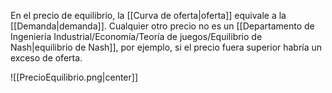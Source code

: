 
En el precio de equilibrio, la [[Curva de oferta|oferta]] equivale a la [[Demanda|demanda]]. Cualquier otro precio no es un [[Departamento de Ingeniería Industrial/Economía/Teoría de juegos/Equilibrio de Nash|equilibrio de Nash]], por ejemplo, si el precio fuera superior habría un exceso de oferta.  

![[PrecioEquilibrio.png|center]]

